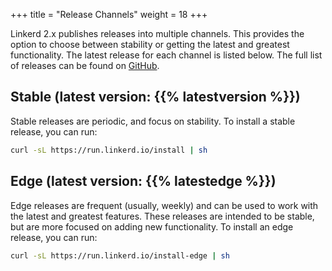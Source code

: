 +++
title = "Release Channels"
weight = 18
+++

Linkerd 2.x publishes releases into multiple channels. This provides the option to
choose between stability or getting the latest and greatest functionality. The
latest release for each channel is listed below. The full list of releases can
be found on [GitHub](https://github.com/linkerd/linkerd2/releases).

## Stable (latest version: {{% latestversion %}})

Stable releases are periodic, and focus on stability. To install a stable
release, you can run:

```bash
curl -sL https://run.linkerd.io/install | sh
```

## Edge (latest version: {{% latestedge %}})

Edge releases are frequent (usually, weekly) and can be used to work with the
latest and greatest features. These releases are intended to be stable, but are
more focused on adding new functionality. To install an edge release, you can
run:

```bash
curl -sL https://run.linkerd.io/install-edge | sh
```

